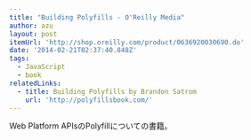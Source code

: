 ```yaml
---
title: "Building Polyfills - O'Reilly Media"
author: azu
layout: post
itemUrl: 'http://shop.oreilly.com/product/0636920030690.do'
date: '2014-02-21T02:37:40.848Z'
tags:
  - JavaScript
  - book
relatedLinks:
  - title: Building Polyfills by Brandon Satrom
    url: 'http://polyfillsbook.com/'
---
```

Web Platform APIsのPolyfillについての書籍。
